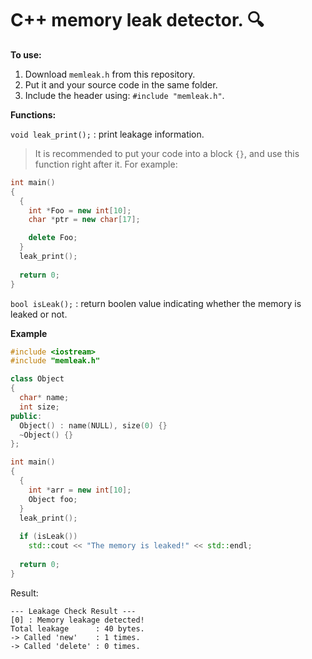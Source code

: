 
# C++ memory leak detector. :mag:

**To use:**

1. Download `memleak.h` from this repository.
2. Put it and your source code in the same folder.
3. Include the header using: `#include "memleak.h"`.

**Functions:**

`void leak_print();` : print leakage information.
> It is recommended to put your code into a block `{}`, and use this function right after it.
> For example:
```C++
int main()
{
  {
    int *Foo = new int[10];
    char *ptr = new char[17];

    delete Foo;
  }
  leak_print();
  
  return 0;
}
```

`bool isLeak();` : return boolen value indicating whether the memory is leaked or not.

**Example**

```C++
#include <iostream>
#include "memleak.h"

class Object
{
  char* name;
  int size;
public:
  Object() : name(NULL), size(0) {}
  ~Object() {}
};

int main()
{
  {
    int *arr = new int[10];
    Object foo;
  }
  leak_print();
  
  if (isLeak())
    std::cout << "The memory is leaked!" << std::endl;
  
  return 0;
}
```
Result:
```
--- Leakage Check Result ---
[0] : Memory leakage detected!
Total leakage      : 40 bytes.
-> Called 'new'    : 1 times.
-> Called 'delete' : 0 times.
```

